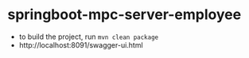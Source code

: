 # springboot-mpc-server-employee



* to build the project, run `mvn clean package`
* http://localhost:8091/swagger-ui.html